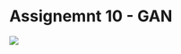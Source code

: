 # Assignemnt 10 - GAN

![](https://github.com/Zhenye-Na/cs446/blob/master/assignments/assignment11/mp11/output/gan.gif?raw=true)